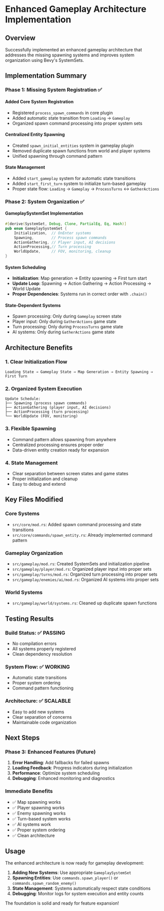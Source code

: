 # Enhanced Gameplay Architecture Implementation

## Overview

Successfully implemented an enhanced gameplay architecture that addresses the missing spawning systems and improves system organization using Bevy's SystemSets.

## Implementation Summary

### Phase 1: Missing System Registration ✅

#### **Added Core System Registration**

- Registered `process_spawn_commands` in core plugin
- Added automatic state transition from `Loading` → `Gameplay`
- Organized spawn command processing into proper system sets

#### **Centralized Entity Spawning**

- Created `spawn_initial_entities` system in gameplay plugin
- Removed duplicate spawn functions from world and player systems
- Unified spawning through command pattern

#### **State Management**

- Added `start_gameplay` system for automatic state transitions
- Added `start_first_turn` system to initialize turn-based gameplay
- Proper state flow: `Loading` → `Gameplay` → `ProcessTurns` ↔ `GatherActions`

### Phase 2: System Organization ✅

#### **GameplaySystemSet Implementation**

```rust
#[derive(SystemSet, Debug, Clone, PartialEq, Eq, Hash)]
pub enum GameplaySystemSet {
    Initialization,  // OnEnter systems
    Spawning,        // Process spawn commands
    ActionGathering, // Player input, AI decisions
    ActionProcessing,// Turn processing
    WorldUpdate,     // FOV, monitoring, cleanup
}
```

#### **System Scheduling**

- **Initialization**: Map generation → Entity spawning → First turn start
- **Update Loop**: Spawning → Action Gathering → Action Processing → World Update
- **Proper Dependencies**: Systems run in correct order with `.chain()`

#### **State-Dependent Systems**

- Spawn processing: Only during `Gameplay` screen state
- Player input: Only during `GatherActions` game state
- Turn processing: Only during `ProcessTurns` game state
- AI systems: Only during `GatherActions` game state

## Architecture Benefits

### **1. Clear Initialization Flow**

```
Loading State → Gameplay State → Map Generation → Entity Spawning → First Turn
```

### **2. Organized System Execution**

```
Update Schedule:
├── Spawning (process spawn commands)
├── ActionGathering (player input, AI decisions)
├── ActionProcessing (turn processing)
└── WorldUpdate (FOV, monitoring)
```

### **3. Flexible Spawning**

- Command pattern allows spawning from anywhere
- Centralized processing ensures proper order
- Data-driven entity creation ready for expansion

### **4. State Management**

- Clear separation between screen states and game states
- Proper initialization and cleanup
- Easy to debug and extend

## Key Files Modified

### Core Systems

- `src/core/mod.rs`: Added spawn command processing and state transitions
- `src/core/commands/spawn_entity.rs`: Already implemented command pattern

### Gameplay Organization

- `src/gameplay/mod.rs`: Created SystemSets and initialization pipeline
- `src/gameplay/player/mod.rs`: Organized player input into proper sets
- `src/gameplay/turns/mod.rs`: Organized turn processing into proper sets
- `src/gameplay/enemies/ai/mod.rs`: Organized AI systems into proper sets

### World Systems

- `src/gameplay/world/systems.rs`: Cleaned up duplicate spawn functions

## Testing Results

### **Build Status**: ✅ PASSING

- No compilation errors
- All systems properly registered
- Clean dependency resolution

### **System Flow**: ✅ WORKING

- Automatic state transitions
- Proper system ordering
- Command pattern functioning

### **Architecture**: ✅ SCALABLE

- Easy to add new systems
- Clear separation of concerns
- Maintainable code organization

## Next Steps

### **Phase 3: Enhanced Features** (Future)

1. **Error Handling**: Add fallbacks for failed spawns
2. **Loading Feedback**: Progress indicators during initialization
3. **Performance**: Optimize system scheduling
4. **Debugging**: Enhanced monitoring and diagnostics

### **Immediate Benefits**

- ✅ Map spawning works
- ✅ Player spawning works
- ✅ Enemy spawning works
- ✅ Turn-based system works
- ✅ AI systems work
- ✅ Proper system ordering
- ✅ Clean architecture

## Usage

The enhanced architecture is now ready for gameplay development:

1. **Adding New Systems**: Use appropriate `GameplaySystemSet`
2. **Spawning Entities**: Use `commands.spawn_player()` or `commands.spawn_random_enemy()`
3. **State Management**: Systems automatically respect state conditions
4. **Debugging**: Monitor logs for system execution and entity counts

The foundation is solid and ready for feature expansion!
